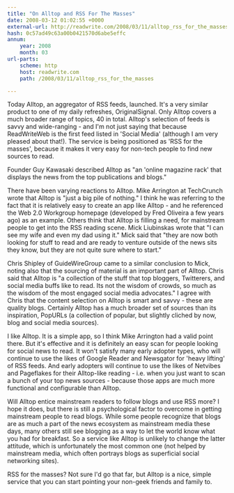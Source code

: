 ```yaml
---
title: "On Alltop and RSS For The Masses"
date: 2008-03-12 01:02:55 +0000
external-url: http://readwrite.com/2008/03/11/alltop_rss_for_the_masses
hash: 0c57ad49c63a00b0421570d6abe5effc
annum:
    year: 2008
    month: 03
url-parts:
    scheme: http
    host: readwrite.com
    path: /2008/03/11/alltop_rss_for_the_masses

---
```


Today Alltop, an aggregator of RSS feeds, launched. It's a very similar product to one of my daily refreshes, OriginalSignal. Only Alltop covers a much broader range of topics, 40 in total. Alltop's selection of feeds is savvy and wide-ranging - and I'm not just saying that because ReadWriteWeb is the first feed listed in 'Social Media' (although I am very pleased about that!). The service is being positioned as 'RSS for the masses', because it makes it very easy for non-tech people to find new sources to read.


Founder Guy Kawasaki described Alltop as "an 'online magazine rack' that displays the news from the top publications and blogs."

There have been varying reactions to Alltop. Mike Arrington at TechCrunch wrote that Alltop is "just a big pile of nothing." I think he was referring to the fact that it is relatively easy to create an app like Alltop - and he referenced the Web 2.0 Workgroup homepage (developed by Fred Oliveira a few years ago) as an example. Others think that Alltop is filling a need, for mainstream people to get into the RSS reading scene. Mick Liubinskas wrote that "I can see my wife and even my dad using it." Mick said that "they are now both looking for stuff to read and are ready to venture outside of the news sits they know, but they are not quite sure where to start." 

Chris Shipley of GuideWireGroup came to a similar conclusion to Mick, noting also that the sourcing of material is an important part of Alltop. Chris said that Alltop is "a collection of the stuff that top bloggers, Twitterers, and social media buffs like to read. Its not the wisdom of crowds, so much as the wisdom of the most engaged social media advocates." I agree with Chris that the content selection on Alltop is smart and savvy - these are quality blogs. Certainly Alltop has a much broader set of sources than its inspiration, PopURLs (a collection of popular, but slightly cliched by now, blog and social media sources).



I like Alltop. It is a simple app, so I think Mike Arrington had a valid point there. But it's effective and it is definitely an easy scan for people looking for social news to read. It won't satisfy many early adopter types, who will continue to use the likes of Google Reader and Newsgator for 'heavy lifting' of RSS feeds. And early adopters will continue to use the likes of Netvibes and Pageflakes for their Alltop-like reading - i.e. when you just want to scan a bunch of your top news sources - because those apps are much more functional and configurable than Alltop. 

Will Alltop entice mainstream readers to follow blogs and use RSS more? I hope it does, but there is still a psychological factor to overcome in getting mainstream people to read blogs. While some people recognize that blogs are as much a part of the news ecosystem as mainstream media these days, many others still see blogging as a way to let the world know what you had for breakfast. So a service like Alltop is unlikely to change the latter attitude, which is unfortunately the most common one (not helped by mainstream media, which often portrays blogs as superficial social networking sites).

RSS for the masses? Not sure I'd go that far, but Alltop is a nice, simple service that you can start pointing your non-geek friends and family to.

